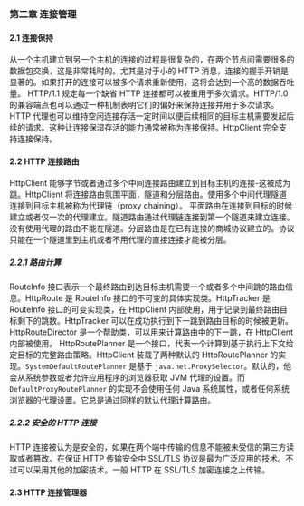### 第二章 连接管理

#### 2.1 连接保持

从一个主机建立到另一个主机的连接的过程是很复杂的，在两个节点间需要很多的数据包交换，这是非常耗时的。尤其是对于小的 HTTP 消息，连接的握手开销是显著的。如果打开的连接可以被多个请求重新使用，这将会达到一个高的数据吞吐量。
HTTP/1.1 规定每一个缺省 HTTP 连接都可以被重用于多次请求。HTTP/1.0 的兼容端点也可以通过一种机制表明它们的偏好来保持连接并用于多次请求。HTTP 代理也可以维持空闲连接存活一定时间以便后续相同的目标主机需要发起后续的请求。这种让连接保湿存活的能力通常被称为连接保持。HttpClient 完全支持连接保持。

#### 2.2 HTTP 连接路由

HttpClient 能够字节或者通过多个中间连接路由建立到目标主机的连接-这被成为跳。HttpClient 将连接路由氛围平面，隧道和分层路由。使用多个中间代理隧道连接到目标主机被称为代理链（proxy chaining）。
平面路由在连接到目标的时候建立或者仅一次的代理建立。隧道路由通过代理链连接到第一个隧道来建立连接。没有使用代理的路由不能在隧道。分层路由是在已有连接的商城协议建立的。协议只能在一个隧道里到主机或者不用代理的直接连接才能被分层。

##### 2.2.1 路由计算

RouteInfo 接口表示一个最终路由到达目标主机需要一个或者多个中间跳的路由信息。HttpRoute 是 RouteInfo 接口的不可变的具体实现类。HttpTracker 是 RouteInfo 接口的可变实现类，在 HttpClient 内部使用，用于记录到最终路由目标剩下的跳数。HttpTracker 可以在成功执行到下一跳到路由目标的时候被更新。HttpRouteDirector 是一个帮助类，可以用来计算路由中的下一跳，在 HttpClient 内部被使用。
HttpRoutePlanner 是一个接口，代表一个计算到基于执行上下文给定目标的完整路由策略。HttpClient 装载了两种默认的 HttpRoutePlanner 的实现。`SystemDefaultRoutePlanner` 是基于 `java.net.ProxySelector`。默认的，他会从系统参数或者允许应用程序的浏览器获取 JVM 代理的设置。而 `DefaultProxyRoutePlanner` 的实现不会使用任何 Java 系统属性，或者任何系统浏览器的代理设置。它总是通过同样的默认代理计算路由。

##### 2.2.2 安全的 HTTP 连接

HTTP 连接被认为是安全的，如果在两个端中传输的信息不能被未受信的第三方读取或者篡改。在保证 HTTP 传输安全中 SSL/TLS 协议是最为广泛应用的技术。不过可以采用其他的加密技术。一般 HTTP 在 SSL/TLS 加密连接之上传输。

#### 2.3 HTTP 连接管理器
